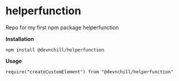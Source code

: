 # helperfunction

Repo for my first npm package helperfunction

**Installation**

`npm install @devnchill/helperfunction`

**Usage**


`require("createCustomElement") from "@devnchill/helperfunction"`
